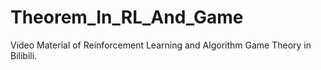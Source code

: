 # Theorem_In_RL_And_Game
Video Material of Reinforcement Learning and Algorithm Game Theory in Bilibili.
